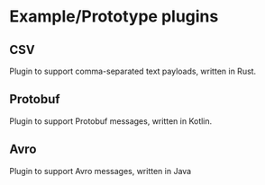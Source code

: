 # Example/Prototype plugins

## CSV

Plugin to support comma-separated text payloads, written in Rust.

## Protobuf

Plugin to support Protobuf messages, written in Kotlin.

## Avro

Plugin to support Avro messages, written in Java
